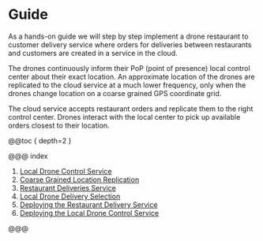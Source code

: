 # Guide

As a hands-on guide we will step by step implement a drone restaurant to customer delivery service where orders for deliveries
between restaurants and customers are created in a service in the cloud.

The drones continuously inform their PoP (point of presence) local control center about their exact location. An approximate
location of the drones are replicated to the cloud service at a much lower frequency, only when the drones change 
location on a coarse grained GPS coordinate grid.

The cloud service accepts restaurant orders and replicate them to the right control center. Drones interact with
the local center to pick up available orders closest to their location.

@@toc { depth=2 }

@@@ index

1. [Local Drone Control Service](guide/1-local-drone-control-service.md)
2. [Coarse Grained Location Replication](guide/2-drone-location-to-cloud-service.md)
3. [Restaurant Deliveries Service](guide/3-restaurant-deliveries-service.md)
4. [Local Drone Delivery Selection](guide/4-local-drone-delivery-selection.md)
5. [Deploying the Restaurant Delivery Service](guide/5-deploying-delivery-service.md)
6. [Deploying the Local Drone Control Service](guide/6-deploying-local-drone-control-service.md)

@@@

